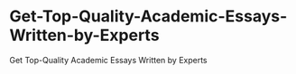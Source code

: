 # Get-Top-Quality-Academic-Essays-Written-by-Experts
Get Top-Quality Academic Essays Written by Experts
